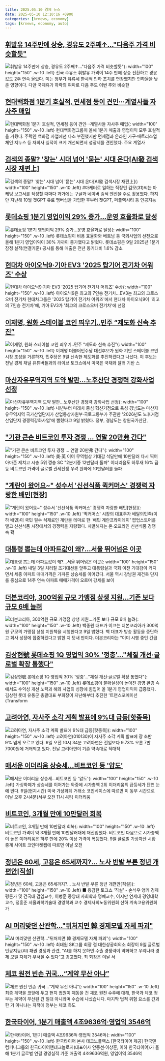 ```yaml
---
title: 2025.05.10 경제 뉴스
date: 2025-05-10 12:10:16 +0900
categories: [krnews, economy]
tags: [krnews, economy, auto]
---
```

## [휘발유 14주만에 상승, 경유도 2주째↑…"다음주 가격 비슷할듯"](https://n.news.naver.com/mnews/article/421/0008241415)

![휘발유 14주만에 상승, 경유도 2주째↑…"다음주 가격 비슷할듯"](https://mimgnews.pstatic.net/image/origin/421/2025/05/10/8241415.jpg?type=nf220_150){: width="100" height="150" .w-10 .left}
전국 주유소 휘발유 가격이 14주 만에 상승 전환하고 경윳값도 2주 연속 올랐다. 이는 정부가 유류세 한시적 인하 조치를 연장했지만 인하율을 낮춘 영향이다. 다만 국제유가 하락의 여파로 다음 주도 이번 주와 비슷한

## [현대백화점 1분기 호실적, 면세점 등이 견인···계열사들 자사주 매입](https://n.news.naver.com/mnews/article/032/0003368509)

![현대백화점 1분기 호실적, 면세점 등이 견인···계열사들 자사주 매입](https://mimgnews.pstatic.net/image/origin/032/2025/05/09/3368509.jpg?type=nf220_150){: width="100" height="150" .w-10 .left}
현대백화점그룹이 올해 1분기 매출과 영업이익 모두 호실적을 거뒀다. 주력인 백화점 사업에선 다소 부진했지만 면세점과 온라인 가구·매트리스업체인 지누스 등 자회사 실적이 크게 개선되면서 성장세를 견인했다. 주요 계열사

## [검색의 종말? '찾는' 시대 넘어 '묻는' 시대 온다[AI發 검색시장 재편上]](https://n.news.naver.com/mnews/article/003/0013232753)

![검색의 종말? '찾는' 시대 넘어 '묻는' 시대 온다[AI發 검색시장 재편上]](https://mimgnews.pstatic.net/image/origin/003/2025/05/10/13232753.jpg?type=nf220_150){: width="100" height="150" .w-10 .left}
#마케터로 일하는 직장인 김모(31)씨는 마케팅 보고서를 작성할 때마다 과거에는 구글과 네이버 검색 엔진을 주로 활용했다. 하지만 지난해 10월 챗GPT 유료 멤버십을 가입한 후부터 챗GPT, 퍼플렉시티 등 인공지능

## [롯데쇼핑 1분기 영업이익 29% 증가…운영 효율화로 달성](https://n.news.naver.com/mnews/article/028/0002745005)

![롯데쇼핑 1분기 영업이익 29% 증가…운영 효율화로 달성](https://mimgnews.pstatic.net/image/origin/028/2025/05/09/2745005.jpg?type=nf220_150){: width="100" height="150" .w-10 .left}
롯데쇼핑이 비용 효율화와 베트남 등 국외사업의 선전으로 올해 1분기 영업이익이 30% 가까이 증가했다고 밝혔다. 롯데쇼핑은 9일 2025년 1분기 잠정 실적(연결기준) 공시를 통해 매출은 전년 동기대비 1.6% 감소

## [현대차 아이오닉9·기아 EV3 '2025 탑기어 전기차 어워즈' 수상](https://n.news.naver.com/mnews/article/001/0015377506)

![현대차 아이오닉9·기아 EV3 '2025 탑기어 전기차 어워즈' 수상](https://mimgnews.pstatic.net/image/origin/001/2025/05/09/15377506.jpg?type=nf220_150){: width="100" height="150" .w-10 .left}
아이오닉9은 최고의 7인승 전기차…EV3는 최고의 크로스오버 전기차 현대차그룹은 '2025 탑기어 전기차 어워즈'에서 현대차 아이오닉9이 '최고의 7인승 전기차'에, 기아 EV3가 '최고의 크로스오버 전기차'에 선정

## [이재명, 원화 스테이블 코인 띄우기..민주 “제도화 신속 추진”](https://n.news.naver.com/mnews/article/014/0005347226)

![이재명, 원화 스테이블 코인 띄우기..민주 “제도화 신속 추진”](https://mimgnews.pstatic.net/image/origin/014/2025/05/09/5347226.jpg?type=nf220_150){: width="100" height="150" .w-10 .left}
이재명 더불어민주당 대선후보가 원화 기반 스테이블 코인 시장 조성을 거론하자, 민주당은 9일 신속한 제도화를 추진하겠다고 나섰다. 이 후보는 전날 경제 채널 유튜버들과의 라이브 토크쇼에서 미국은 국채와 달러 기반 스

## [마산자유무역지역 도약 발판…노후산단 경쟁력 강화사업 선정](https://n.news.naver.com/mnews/article/001/0015378762)

![마산자유무역지역 도약 발판…노후산단 경쟁력 강화사업 선정](https://mimgnews.pstatic.net/image/origin/001/2025/05/09/15378762.jpg?type=nf220_150){: width="100" height="150" .w-10 .left}
내년부터 미래차 중심 혁신거점으로 육성 경남도는 마산자유무역지역 국가산업단지가 산업통상자원부·국토교통부가 주관한 '2026년도 노후거점산업단지 경쟁력강화사업'에 뽑혔다고 9일 밝혔다. 정부, 경남도는 창원국가산단,

## ["기관 큰손 비트코인 투자 경쟁 … 연말 20만弗 간다"](https://n.news.naver.com/mnews/article/009/0005489770)

!["기관 큰손 비트코인 투자 경쟁 … 연말 20만弗 간다"](https://mimgnews.pstatic.net/image/origin/009/2025/05/09/5489770.jpg?type=nf220_150){: width="100" height="150" .w-10 .left}
美·英 이어 무역협상 기대감 석달만에 10만달러 다시 찍어 아마존 제치고 시총 5위 껑충 SC "2분기중 12만달러 돌파" 이더리움도 하루새 16% 급등 비트코인 가격이 글로벌 관세전쟁 우려 완화에 10만달러를 돌파

## ["계란이 왔어요~" 성수서 '신선식품 퀵커머스' 경쟁력 자랑한 배민[현장]](https://n.news.naver.com/mnews/article/119/0002954466)

!["계란이 왔어요~" 성수서 '신선식품 퀵커머스' 경쟁력 자랑한 배민[현장]](https://mimgnews.pstatic.net/image/origin/119/2025/05/10/2954466.jpg?type=nf220_150){: width="100" height="150" .w-10 .left}
'퀵커머스' 시장의 대표주자 배달의민족(이하 배민)이 국민 필수 식재료인 계란을 테마로 한 '배민 계란프라이데이' 팝업스토어를 열고 신선식품 시장에서의 경쟁력을 자랑했다. 치열해지는 온·오프라인 신선식품 경쟁 속 확

## [대통령 뽑는데 아파트값이 왜?…서울 뛰어넘은 이곳](https://n.news.naver.com/mnews/article/018/0006008988)

![대통령 뽑는데 아파트값이 왜?…서울 뛰어넘은 이곳](https://mimgnews.pstatic.net/image/origin/018/2025/05/09/6008988.jpg?type=nf220_150){: width="100" height="150" .w-10 .left}
내달 3일 치러질 조기대선을 앞두고 대통령실과 국회 이전 기대감이 커지면서 세종 아파트 매매가격은 가파른 상승세를 이어갔다. 서울 역시 강남권 재건축 단지를 중심으로 14주 연속 아파트 매매가격이 오르며 강세를 보이

## [더본코리아, 300억원 규모 가맹점 상생 지원...기존 보다 규모 6배 늘려](https://n.news.naver.com/mnews/article/009/0005489733)

![더본코리아, 300억원 규모 가맹점 상생 지원...기존 보다 규모 6배 늘려](https://mimgnews.pstatic.net/image/origin/009/2025/05/09/5489733.jpg?type=nf220_150){: width="100" height="150" .w-10 .left}
백종원 대표가 이끄는 더본코리아가 300억원 규모의 가맹점 상생 지원책을 시행한다고 9일 밝혔다. 백 대표가 방송 활동을 중단하고 회사 성장에 집중하겠다고 밝힌 지 닷새 만이다. 더본코리아는 “이미 시행 중인 긴급

## [김상현號 롯데쇼핑 1Q 영업익 30% '껑충'…"체질 개선·글로벌 확장 통했다"](https://n.news.naver.com/mnews/article/003/0013231865)

![김상현號 롯데쇼핑 1Q 영업익 30% '껑충'…"체질 개선·글로벌 확장 통했다"](https://mimgnews.pstatic.net/image/origin/003/2025/05/09/13231865.jpg?type=nf220_150){: width="100" height="150" .w-10 .left}
롯데쇼핑이 불확실성이 높아진 경영 환경 속에서도 수익성 개선 노력과 해외 사업의 성장에 힘입어 올 1분기 영업이익이 급증했다. 김상현 롯데 유통군 총괄대표 부회장이 지난해부터 추진한 '트랜스포메이션(Transform

## [고려아연, 자사주 소각 계획 발표에 9%대 급등[핫종목]](https://n.news.naver.com/mnews/article/421/0008239757)

![고려아연, 자사주 소각 계획 발표에 9%대 급등[핫종목]](https://mimgnews.pstatic.net/image/origin/421/2025/05/09/8239757.jpg?type=nf220_150){: width="100" height="150" .w-10 .left}
고려아연(010130)이 자사주 소각 계획 발표에 장 초반 9% 넘게 오르고 있다. 9일 오전 10시 34분 고려아연은 전일보다 9.73% 오른 7만7000원에 거래되고 있다. 전날 고려아연이 기존 약속대로 적대적

## [매서운 이더리움 상승세...비트코인 등 '압도'](https://n.news.naver.com/mnews/article/215/0001208727)

![매서운 이더리움 상승세...비트코인 등 '압도'](https://mimgnews.pstatic.net/image/origin/215/2025/05/10/1208727.jpg?type=nf220_150){: width="100" height="150" .w-10 .left}
가상화폐가 상승세를 이어가는 와중에 시가총액 2위 이더리움의 급등세가 단연 눈에 띈다. 9일(현지시간) 미국 가상화폐 거래소 코인베이스에 따르면 미 동부 시간으로 이날 오후 2시4분(서부 오전 11시 4분) 이더리움

## [비트코인, 3개월 만에 10만달러 회복](https://n.news.naver.com/mnews/article/366/0001075591)

![비트코인, 3개월 만에 10만달러 회복](https://mimgnews.pstatic.net/image/origin/366/2025/05/09/1075591.jpg?type=nf220_150){: width="100" height="150" .w-10 .left}
비트코인 가격이 약 3개월 만에 10만달러대에 재진입했다. 비트코인 다음으로 시가총액이 높은 이더리움은 하루 만에 20% 이상 가격이 폭등했다. 9일 글로벌 가상자산 시황 중계 사이트 코인마켓캡에 따르면 이날 오전

## [정년은 60세, 고용은 65세까지?... 노사 반발 부른 정년 개편안[직설]](https://n.news.naver.com/mnews/article/374/0000439570)

![정년은 60세, 고용은 65세까지?... 노사 반발 부른 정년 개편안[직설]](https://mimgnews.pstatic.net/image/origin/374/2025/05/09/439570.jpg?type=nf220_150){: width="100" height="150" .w-10 .left}
■ 용감한 토크쇼 '직설' - 손석우 앵커 경제평론가 및 건국대 겸임교수, 이병훈 중앙대 사회학과 명예교수, 이지만 연세대 경영대학 교수, 정흥준 서울과학기술대 경영학과 교수 경제사회노동위원회 산하 계속고용위원회가

## [AI 머리맞댄 산관학…"뒤처지면 韓 경제모델 자체 파괴"](https://n.news.naver.com/mnews/article/011/0004483433)

![AI 머리맞댄 산관학…"뒤처지면 韓 경제모델 자체 파괴"](https://mimgnews.pstatic.net/image/origin/011/2025/05/09/4483433.jpg?type=nf220_150){: width="100" height="150" .w-10 .left}
최태원 SK그룹 회장 겸 대한상공회의소 회장이 9일 글로벌 인공지능(AI) 패권 경쟁과 관련, “AI를 하지 못하면 수출 경쟁력이 약화하고 우리나라 경제 모델 자체가 부서질 수 있다”고 경고했다. 최 회장은 이날 서

## [체코 원전 빈손 귀국…“계약 무산 아냐”](https://n.news.naver.com/mnews/article/056/0011947693)

![체코 원전 빈손 귀국…“계약 무산 아냐”](https://mimgnews.pstatic.net/image/origin/056/2025/05/09/11947693.jpg?type=nf220_150){: width="100" height="150" .w-10 .left}
최종 계약을 코앞에 두고 현지 법원이 제동을 건 체코 원전 수주에 대해, 한국과 체코 정부는 계약이 무산된 건 절대 아니라며 수습에 나섰습니다. 마지막 법적 위험 요소를 간과한 거 아니냐는 지적에 정부는 체코 측도

## [한국타이어, 1분기 매출액 4조9636억·영업익 3546억](https://n.news.naver.com/mnews/article/016/0002468922)

![한국타이어, 1분기 매출액 4조9636억·영업익 3546억](https://mimgnews.pstatic.net/image/origin/016/2025/05/09/2468922.jpg?type=nf220_150){: width="100" height="150" .w-10 .left}
한국타이어 본사 테크노플렉스 [한국타이어 제공] 한국앤컴퍼니그룹의 한국타이어앤테크놀로지(대표이사 안종선·이상훈, 이하 한국타이어)가 올해 1분기 글로벌 연결 경영실적 기준 매출액 4조9636억원, 영업이익 3546억

